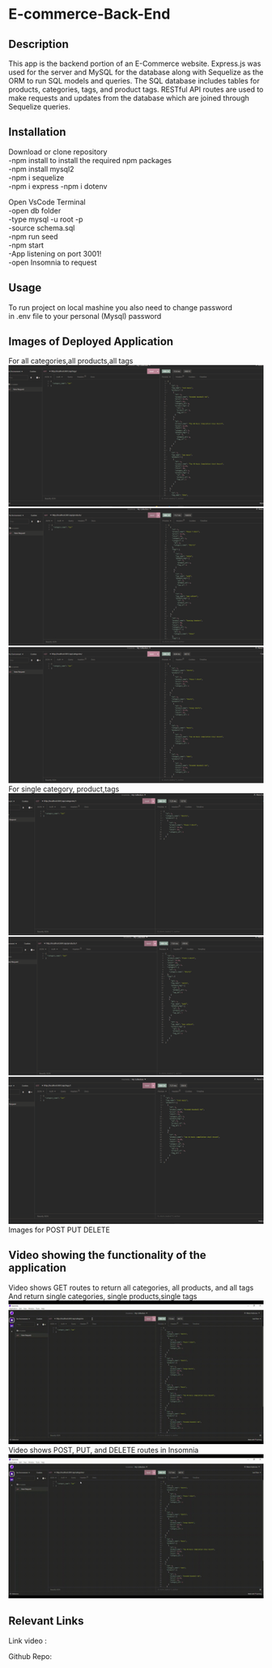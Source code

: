 # E-commerce-Back-End
## Description
This app is the backend portion of an E-Commerce website. Express.js was used for the server and MySQL for the database along with Sequelize as the ORM to run SQL models and queries. The SQL database includes tables for products, categories, tags, and product tags. RESTful API routes are used to make requests and updates from the database which are joined through Sequelize queries.

## Installation
Download or clone repository<br>
-npm install to install the required npm packages<br>
-npm install mysql2<br>
-npm i sequelize<br>
-npm i express
-npm i dotenv<br>

Open VsCode Terminal<br>
-open db folder<br>
-type mysql -u root -p<br>
-source schema.sql<br>
-npm run seed<br>
-npm start<br>
-App listening on port 3001!<br>
-open Insomnia to request<br>

## Usage
To run project on local mashine you also need to change password<br>
in .env file to your personal (Mysql) password<br>
## Images of Deployed Application
For all categories,all products,all tags<br>
![alt text](assets/images/tags.png)
![alt text](assets/images/products.png)
![alt text](assets/images/categories.png)
For single category, product,tags<br>
![alt text](assets/images/categories_each.png)
![alt text](assets/images/product_each.png)
![alt text](assets/images/tags_each.png)
Images for POST PUT DELETE 
## Video showing the functionality of the application

 Video shows  GET routes to return  all categories, all products, and all tags<br>
 And return single categories, single products,single tags<br>
![alt text](assets/video/Untitled_-Jan-28_-2023-2_18-PM.gif)
Video shows  POST, PUT, and DELETE routes in Insomnia <br>
![alt text](assets/video/Untitled_-Jan-28_-2023-2_50-PM.gif)
## Relevant Links
Link video :<br>

Github Repo:<br> 
